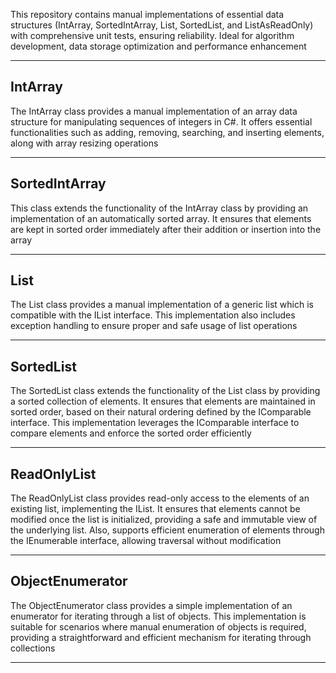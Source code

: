 This repository contains manual implementations of essential data structures (IntArray, SortedIntArray, List, SortedList, and ListAsReadOnly) with comprehensive unit tests, ensuring reliability. Ideal for algorithm development, data storage optimization and performance enhancement

---

## IntArray
The IntArray class provides a manual implementation of an array data structure for manipulating sequences of integers in C#. It offers essential functionalities such as adding, removing, searching, and inserting elements, along with array resizing operations

---

## SortedIntArray 
This class extends the functionality of the IntArray class by providing an implementation of an automatically sorted array. It ensures that elements are kept in sorted order immediately after their addition or insertion into the array

---

## List<T>
The List<T> class provides a manual implementation of a generic list which is compatible with the IList<T> interface. This implementation also includes exception handling to ensure proper and safe usage of list operations

---

## SortedList<T>
The SortedList<T> class extends the functionality of the List<T> class by providing a sorted collection of elements. It ensures that elements are maintained in sorted order, based on their natural ordering defined by the IComparable<T> interface. This implementation leverages the IComparable<T> interface to compare elements and enforce the sorted order efficiently

--- 

## ReadOnlyList<T>
The ReadOnlyList<T> class provides read-only access to the elements of an existing list, implementing the IList<T>. It ensures that elements cannot be modified once the list is initialized, providing a safe and immutable view of the underlying list. Also, supports efficient enumeration of elements through the IEnumerable<T> interface, allowing traversal without modification

---

## ObjectEnumerator 
The ObjectEnumerator class provides a simple implementation of an enumerator for iterating through a list of objects. This implementation is suitable for scenarios where manual enumeration of objects is required, providing a straightforward and efficient mechanism for iterating through collections

---
